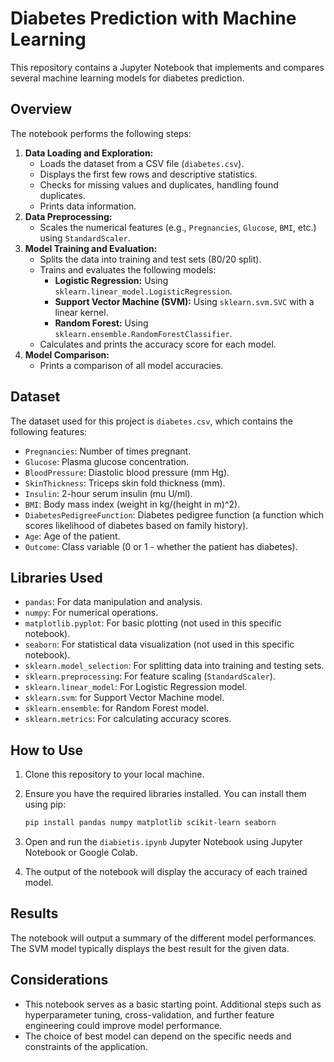 # Diabetes Prediction with Machine Learning

This repository contains a Jupyter Notebook that implements and compares several machine learning models for diabetes prediction.

## Overview

The notebook performs the following steps:

1.  **Data Loading and Exploration:**
    *   Loads the dataset from a CSV file (`diabetes.csv`).
    *   Displays the first few rows and descriptive statistics.
    *   Checks for missing values and duplicates, handling found duplicates.
    *   Prints data information.
2.  **Data Preprocessing:**
    *   Scales the numerical features (e.g., `Pregnancies`, `Glucose`, `BMI`, etc.) using `StandardScaler`.
3.  **Model Training and Evaluation:**
    *   Splits the data into training and test sets (80/20 split).
    *   Trains and evaluates the following models:
        *   **Logistic Regression:** Using `sklearn.linear_model.LogisticRegression`.
        *   **Support Vector Machine (SVM):** Using `sklearn.svm.SVC` with a linear kernel.
        *   **Random Forest:** Using `sklearn.ensemble.RandomForestClassifier`.
    *   Calculates and prints the accuracy score for each model.
4.  **Model Comparison:**
    *   Prints a comparison of all model accuracies.

## Dataset

The dataset used for this project is `diabetes.csv`, which contains the following features:

*   `Pregnancies`: Number of times pregnant.
*   `Glucose`: Plasma glucose concentration.
*   `BloodPressure`: Diastolic blood pressure (mm Hg).
*   `SkinThickness`: Triceps skin fold thickness (mm).
*   `Insulin`: 2-hour serum insulin (mu U/ml).
*   `BMI`: Body mass index (weight in kg/(height in m)^2).
*   `DiabetesPedigreeFunction`: Diabetes pedigree function (a function which scores likelihood of diabetes based on family history).
*   `Age`: Age of the patient.
*   `Outcome`: Class variable (0 or 1 - whether the patient has diabetes).

## Libraries Used

*   `pandas`: For data manipulation and analysis.
*   `numpy`: For numerical operations.
*   `matplotlib.pyplot`: For basic plotting (not used in this specific notebook).
*   `seaborn`: For statistical data visualization (not used in this specific notebook).
*   `sklearn.model_selection`: For splitting data into training and testing sets.
*   `sklearn.preprocessing`: For feature scaling (`StandardScaler`).
*   `sklearn.linear_model`: For Logistic Regression model.
*  `sklearn.svm`: for Support Vector Machine model.
*  `sklearn.ensemble`: for Random Forest model.
*   `sklearn.metrics`: For calculating accuracy scores.

## How to Use

1.  Clone this repository to your local machine.
2.  Ensure you have the required libraries installed. You can install them using pip:

    ```bash
    pip install pandas numpy matplotlib scikit-learn seaborn
    ```
3.  Open and run the `diabietis.ipynb` Jupyter Notebook using Jupyter Notebook or Google Colab.
4.  The output of the notebook will display the accuracy of each trained model.

## Results

The notebook will output a summary of the different model performances. The SVM model typically displays the best result for the given data.

## Considerations

*   This notebook serves as a basic starting point. Additional steps such as hyperparameter tuning, cross-validation, and further feature engineering could improve model performance.
*   The choice of best model can depend on the specific needs and constraints of the application.

